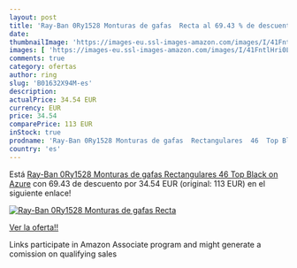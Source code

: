```yaml
---
layout: post
title: 'Ray-Ban 0Ry1528 Monturas de gafas  Recta al 69.43 % de descuento'
date: 
thumbnailImage: 'https://images-eu.ssl-images-amazon.com/images/I/41FntlHri0L._SL200_.jpg'
images: [ 'https://images-eu.ssl-images-amazon.com/images/I/41FntlHri0L._SL200_.jpg' ]
comments: true
category: ofertas
author: ring
slug: 'B01632X94M-es'
description:
actualPrice: 34.54 EUR
currency: EUR
price: 34.54
comparePrice: 113 EUR
inStock: true
prodname: 'Ray-Ban 0Ry1528 Monturas de gafas  Rectangulares  46  Top Black on Azure'
country: 'es'
---
```


Está [Ray-Ban 0Ry1528 Monturas de gafas  Rectangulares  46  Top Black on Azure](https://www.amazon.es/dp/B01632X94M/?tag=tolees-21) con 69.43 de descuento por 34.54 EUR (original: 113 EUR) en el siguiente enlace!

[![Ray-Ban 0Ry1528 Monturas de gafas  Recta](https://images-eu.ssl-images-amazon.com/images/I/41FntlHri0L._SL200_.jpg)](https://www.amazon.es/dp/B01632X94M/?tag=tolees-21)

[Ver la oferta!!](https://www.amazon.es/dp/B01632X94M/?tag=tolees-21)

Links participate in Amazon Associate program and might generate a comission on qualifying sales


